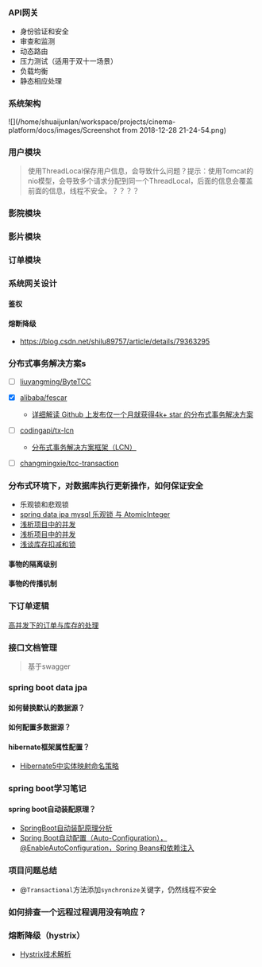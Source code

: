 ### API网关
* 身份验证和安全
* 审查和监测
* 动态路由
* 压力测试（适用于双十一场景）
* 负载均衡
* 静态相应处理

### 系统架构
![](/home/shuaijunlan/workspace/projects/cinema-platform/docs/images/Screenshot from 2018-12-28 21-24-54.png)

### 用户模块
> 使用ThreadLocal保存用户信息，会导致什么问题？提示：使用Tomcat的nio模型，会导致多个请求分配到同一个ThreadLocal，后面的信息会覆盖前面的信息，线程不安全。？？？？
### 影院模块
### 影片模块
### 订单模块


### 系统网关设计

#### 鉴权
#### 熔断降级
* https://blog.csdn.net/shilu89757/article/details/79363295

### 分布式事务解决方案s

- [ ] [liuyangming/ByteTCC](https://github.com/liuyangming/ByteTCC)
- [x] [alibaba/fescar](https://github.com/alibaba/fescar)
    * [详细解读 Github 上发布仅一个月就获得4k+ star 的分布式事务解决方案](https://mp.weixin.qq.com/s?__biz=MzIxMzEzMjM5NQ==&mid=2651031492&idx=1&sn=0928f5f0c5c136f6f968d33595c8cecd&chksm=8c4c52c0bb3bdbd6d1c450337d31e6e2dd41fab615585f899a37136e70b336bd8c461aef5a2f&mpshare=1&scene=1&srcid=#rd)
- [ ] [codingapi/tx-lcn](https://github.com/codingapi/tx-lcn)

    * [分布式事务解决方案框架（LCN）](https://www.jianshu.com/p/73beee3c70e9)
- [ ] [changmingxie/tcc-transaction](https://github.com/changmingxie/tcc-transaction)

### 分布式环境下，对数据库执行更新操作，如何保证安全
* 乐观锁和悲观锁
* [spring data jpa mysql 乐观锁 与 AtomicInteger](https://blog.csdn.net/silyvin/article/details/75078694)
* [浅析项目中的并发](https://www.cnkirito.moe/concurrent-in-project/)
* [浅析项目中的并发](https://blog.csdn.net/qq315737546/article/details/76850173)
* [浅谈库存扣减和锁](https://blog.csdn.net/qq315737546/article/details/76850173)
#### 事物的隔离级别
#### 事物的传播机制

### 下订单逻辑
[高并发下的订单与库存的处理](https://blog.csdn.net/linzhiqiang0316/article/details/83279978)
### 接口文档管理
> 基于swagger

### spring boot data jpa
#### 如何替换默认的数据源？
#### 如何配置多数据源？
#### hibernate框架属性配置？
* [Hibernate5中实体映射命名策略](https://blog.csdn.net/J080624/article/details/84790421)


### spring boot学习笔记
#### spring boot自动装配原理？
* [SpringBoot自动装配原理分析](https://blog.csdn.net/Dongguabai/article/details/80865599)
* [Spring Boot自动配置（Auto-Configuration），@EnableAutoConfiguration，Spring Beans和依赖注入](https://blog.csdn.net/zyhlwzy/article/details/78744201)

### 项目问题总结
* @`Transactional`方法添加`synchronize`关键字，仍然线程不安全
### 如何排查一个远程过程调用没有响应？

### 熔断降级（hystrix）
* [Hystrix技术解析](https://www.jianshu.com/p/3e11ac385c73)